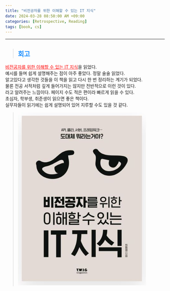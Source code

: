 ```yaml
---
title: "비전공자를 위한 이해할 수 있는 IT 지식"
date: 2024-03-28 08:50:00 AM +09:00
categories: [Retrospective, Reading]
tags: [book, cs]
---
```

***

>## <span style='color:#1E90FF'>회고</span>
<a href='https://product.kyobobook.co.kr/detail/S000001981866' target='_blank' style='color:red'>비전공자를 위한 이해할 수 있는 IT 지식</a>을 읽었다. <br>
예시를 들며 쉽게 설명해주는 점이 아주 좋았다. 정말 술술 읽었다. <br>
알고있다고 생각한 것들을 이 책을 읽고 다시 한 번 정리하는 계기가 되었다. <br>
물론 전공 서적처럼 깊게 들어가지는 않지만 전반적으로 이런 것이 있다. <br>
라고 알려주는 느낌이다. 페이지 수도 적은 편이라 빠르게 읽을 수 있다. <br>
초심자, 학부생, 취준생이 읽으면 좋은 책이다. <br>
실무자들이 읽기에는 쉽게 설명되어 있어 지루할 수도 있을 것 같다. <br>

> ![book](/assets/img/postImg/Retrospective/Reading/understandingITConcepts/bookImg.JPG)